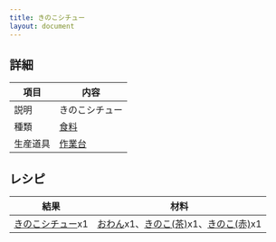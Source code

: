 ```yaml
---
title: きのこシチュー
layout: document
---
```

## 詳細

|項目|内容|
|---|---|
|説明|きのこシチュー|
|種類|[食料](食料)|
|生産道具|[作業台](作業台)|

## レシピ

|結果|材料|
|---|---|
|[きのこシチュー](きのこシチュー)x1|[おわん](おわん)x1、[きのこ(茶)](きのこ(茶))x1、[きのこ(赤)](きのこ(赤))x1|

